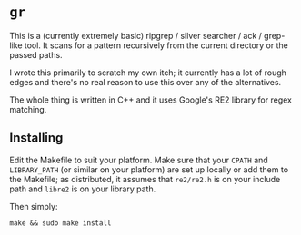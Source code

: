 # `gr`

This is a (currently extremely basic) ripgrep / silver searcher / ack /
grep-like tool. It scans for a pattern recursively from the current directory or
the passed paths.

I wrote this primarily to scratch my own itch; it currently has a lot of rough
edges and there's no real reason to use this over any of the alternatives.

The whole thing is written in C++ and it uses Google's RE2 library for regex
matching.

## Installing

Edit the Makefile to suit your platform. Make sure that your `CPATH` and
`LIBRARY_PATH` (or similar on your platform) are set up locally or add them to
the Makefile; as distributed, it assumes that `re2/re2.h` is on your include
path and `libre2` is on your library path.

Then simply:

```
make && sudo make install
```
